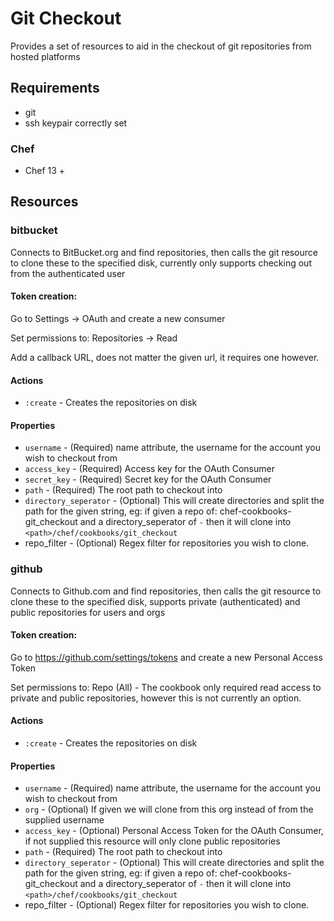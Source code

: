 # Git Checkout

Provides a set of resources to aid in the checkout of git repositories from hosted platforms

## Requirements

- git
- ssh keypair correctly set

### Chef

- Chef 13 +

## Resources

### bitbucket

Connects to BitBucket.org and find repositories, then calls the git resource to clone these to the specified disk, currently only supports checking out from the authenticated user

#### Token creation:

Go to Settings -> OAuth and create a new consumer

Set permissions to: Repositories -> Read

Add a callback URL, does not matter the given url, it requires one however. 

#### Actions
- `:create` - Creates the repositories on disk

#### Properties

- `username` - (Required) name attribute, the username for the account you wish to checkout from
- `access_key` - (Required) Access key for the OAuth Consumer
- `secret_key` - (Required) Secret key for the OAuth Consumer
- `path` - (Required) The root path to checkout into
- `directory_seperator` - (Optional) This will create directories and split the path for the given string, eg: if given a repo of: chef-cookbooks-git_checkout and a directory_seperator of `-` then it will clone into `<path>/chef/cookbooks/git_checkout`
- repo_filter - (Optional) Regex filter for repositories you wish to clone. 


### github

Connects to Github.com and find repositories, then calls the git resource to clone these to the specified disk, supports private (authenticated) and public repositories for users and orgs

#### Token creation:

Go to https://github.com/settings/tokens and create a new Personal Access Token

Set permissions to: Repo (All) - The cookbook only required read access to private and public repositories, however this is not currently an option.

#### Actions
- `:create` - Creates the repositories on disk

#### Properties

- `username` - (Required) name attribute, the username for the account you wish to checkout from
- `org` - (Optional) If given we will clone from this org instead of from the supplied username
- `access_key` - (Optional) Personal Access Token for the OAuth Consumer, if not supplied this resource will only clone public repositories
- `path` - (Required) The root path to checkout into
- `directory_seperator` - (Optional) This will create directories and split the path for the given string, eg: if given a repo of: chef-cookbooks-git_checkout and a directory_seperator of `-` then it will clone into `<path>/chef/cookbooks/git_checkout`
- repo_filter - (Optional) Regex filter for repositories you wish to clone. 
